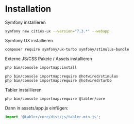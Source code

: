 # Installation

Symfony installieren

````bash
symfony new cities-ux --version="7.3.*" --webapp
````

Symfony UX installieren

````bash
composer require symfony/ux-turbo symfony/stimulus-bundle
````

Externe JS/CSS Pakete / Assets installieren

````bash
php bin/console importmap:install
````


````bash
php bin/console importmap:require @hotwired/stimulus
php bin/console importmap:require @hotwired/turbo
````

Tabler installlieren

````bash
php bin/console importmap:require @tabler/core
````

Dann in assets/app.js einfügen:
````js
import '@tabler/core/dist/js/tabler.min.js';
````





